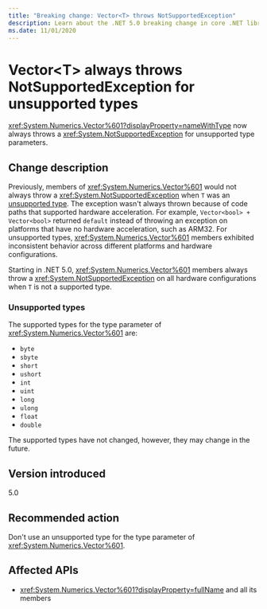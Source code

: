 ```yaml
---
title: "Breaking change: Vector<T> throws NotSupportedException"
description: Learn about the .NET 5.0 breaking change in core .NET libraries where Vector<T> always throws an exception for unsupported type parameters.
ms.date: 11/01/2020
---
```

# Vector\<T> always throws NotSupportedException for unsupported types

<xref:System.Numerics.Vector%601?displayProperty=nameWithType> now always throws a <xref:System.NotSupportedException> for unsupported type parameters.

## Change description

Previously, members of <xref:System.Numerics.Vector%601> would not always throw a <xref:System.NotSupportedException> when `T` was an [unsupported type](#unsupported-types). The exception wasn't always thrown because of code paths that supported hardware acceleration. For example, `Vector<bool> + Vector<bool>` returned `default` instead of throwing an exception on platforms that have no hardware acceleration, such as ARM32. For unsupported types, <xref:System.Numerics.Vector%601> members exhibited inconsistent behavior across different platforms and hardware configurations.

Starting in .NET 5.0, <xref:System.Numerics.Vector%601> members always throw a <xref:System.NotSupportedException> on all hardware configurations when `T` is not a supported type.

### Unsupported types

The supported types for the type parameter of <xref:System.Numerics.Vector%601> are:

- `byte`
- `sbyte`
- `short`
- `ushort`
- `int`
- `uint`
- `long`
- `ulong`
- `float`
- `double`

The supported types have not changed, however, they may change in the future.

## Version introduced

5.0

## Recommended action

Don't use an unsupported type for the type parameter of <xref:System.Numerics.Vector%601>.

## Affected APIs

- <xref:System.Numerics.Vector%601?displayProperty=fullName> and all its members

<!--

#### Category

Core .NET libraries

### Affected APIs

- ``T:System.Numerics.Vector`1``

-->
